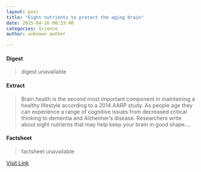 ```yaml
---
layout: post
title: "Eight nutrients to protect the aging brain"
date: 2015-04-16 00:33:40
categories: Science
author: unknown author

---
```



#### Digest
>digest unavailable

#### Extract
>Brain health is the second most important component in maintaining a healthy lifestyle according to a 2014 AARP study. As people age they can experience a range of cognitive issues from decreased critical thinking to dementia and Alzheimer’s disease. Researchers write about eight nutrients that may help keep your brain in good shape....

#### Factsheet
>factsheet unavailable

[Visit Link](http://feeds.sciencedaily.com/~r/sciencedaily/~3/4a0UZaQvPy4/150415203340.htm)


